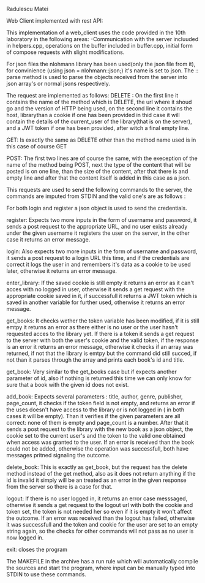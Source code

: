 Radulescu Matei

Web Client implemented with rest API:

This implementation of a web_client uses the code provided in the 10th laboratory in the following areas:
-Communication with the server incluuded in helpers.cpp, operations on the buffer included in buffer.cpp,
 initial form of compose requests with slight modifications.

For json files the nlohmann library has been used(only the json file from it), for convinience
(using json = nlohmann::json;) it's name is set to json. The :: parse method is used to parse the objects
received from the server into json array's or normal jsons respectively.

The request are implemented as follows:
DELETE : On the first line it contains the name of the method which is DELETE, the url where it shoud go
and the version of HTTP being used, on the second line it contains the host, librarythan a cookie if one has been
provided in thid case it will contain the details of the current_user of the library(that is on the server), and
a JWT token if one has been provided, after witch a final empty line.

GET: Is exactly the same as DELETE other than the method name used is in this case of course GET

POST: The first two lines are of course the same, with the exeception of the name of the method being POST, next
the type of the content that will be posted is on one line, than the size of the content, after that there is
and empty line and after that the content itself is added in this case as a json.

This requests are used to send the following commands to the server, the commands are imputed from STDIN
and the valid one's are as follows :

For both login and register a json object is used to send the credentials.

register: Expects two more inputs in the form of username and password, it sends a post request to the appropriate
URL, and no user exists already under the given username it registers the user on the server, in the other case
it returns an error message.

login: Also expects two more inputs in the form of username and password, it sends a post request to a login URL
this time, and if the credentials are correct it logs the user in and remembers it's data as a cookie to be used
later, otherwise it returns an error message.

enter_library: If the saved cookie is still empty it returns an error as it can't acces with no logged in user,
otherwise it sends a get request with the appropriate cookie saved in it, if successfull it returns a JWT token
which is saved in another variable for further used, otherwise it returns an error message.

get_books: It checks wether the token variable has been modified, if it is still emtpy it returns an error
as there either is no user or the user hasn't requested acces to the library yet. If there is a token it sends
a get request to the server with both the user's cookie and the valid token, if the response is an error
it returns an error message, otherwise it checks if an array was returned, if not that the library is emtpy
but the command did still succed, if not than it parses through the array and prints each book's id and title.

get_book: Very similar to the get_books case but if expects another parameter of id, also if nothing is
returned this time we can only know for sure that a book with the given id does not exist. 

add_book: Expects several parameters : title, author, genre, publisher, page_count, it checks if the
token field is not empty, and returns an error if the uses doesn't have access to the library or is not
logged in ( in both cases it will be empty). Than it verifies if the given parameters are all correct:
none of them is empty and page_count is a number. After that it sends a post request to the library
with the new book as a json object, the cookie set to the current user's and the token to the valid one
obtained when access was granted to the user. If an error is received than the book could not be added,
otherwise the operation was successfull, both have messages pritned signaling the outcome.

delete_book: This is exactly as get_book, but the request has the delete method instead of the get method,
also as it does not return anything if the id is invalid it simply will be an treated as an error in the
given response from the server so there is a case for that.

logout: If there is no user logged in, it returns an error case messsaged, otherwise it sends a get request
to the logout url with both the cookie and token set, the token is not needed her so even if it is empty
it won't affect the outcome. If an error was received than the logout has failed, otherwise it was successfull
and the token and cookie for the user are set to an empty string again, so the checks for other commands will not
pass as no user is now logged in.

exit: closes the program

The MAKEFILE in the archive has a run rule which will automatically compile the sources and start the program, where
input can be manually typed into STDIN to use these commands.

